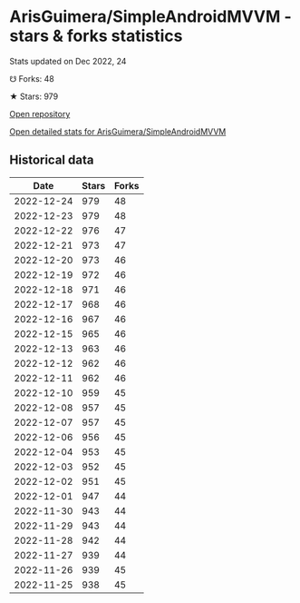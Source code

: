 # ArisGuimera/SimpleAndroidMVVM - stars & forks statistics

Stats updated on Dec 2022, 24

☋ Forks: 48

★ Stars: 979

[Open repository](https://github.com/ArisGuimera/SimpleAndroidMVVM)

[Open detailed stats for ArisGuimera/SimpleAndroidMVVM](https://reviewgithub.com/rep/ArisGuimera/SimpleAndroidMVVM)

## Historical data
| Date | Stars | Forks |
|------|-------|-------|
| 2022-12-24 | 979 | 48 | 
| 2022-12-23 | 979 | 48 | 
| 2022-12-22 | 976 | 47 | 
| 2022-12-21 | 973 | 47 | 
| 2022-12-20 | 973 | 46 | 
| 2022-12-19 | 972 | 46 | 
| 2022-12-18 | 971 | 46 | 
| 2022-12-17 | 968 | 46 | 
| 2022-12-16 | 967 | 46 | 
| 2022-12-15 | 965 | 46 | 
| 2022-12-13 | 963 | 46 | 
| 2022-12-12 | 962 | 46 | 
| 2022-12-11 | 962 | 46 | 
| 2022-12-10 | 959 | 45 | 
| 2022-12-08 | 957 | 45 | 
| 2022-12-07 | 957 | 45 | 
| 2022-12-06 | 956 | 45 | 
| 2022-12-04 | 953 | 45 | 
| 2022-12-03 | 952 | 45 | 
| 2022-12-02 | 951 | 45 | 
| 2022-12-01 | 947 | 44 | 
| 2022-11-30 | 943 | 44 | 
| 2022-11-29 | 943 | 44 | 
| 2022-11-28 | 942 | 44 | 
| 2022-11-27 | 939 | 44 | 
| 2022-11-26 | 939 | 45 | 
| 2022-11-25 | 938 | 45 | 


